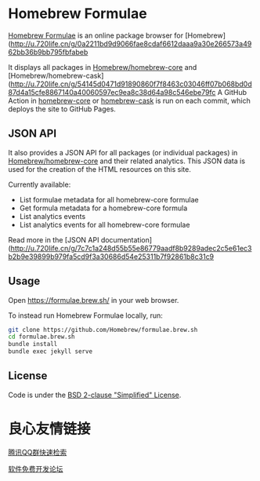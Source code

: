 # Homebrew Formulae

[Homebrew Formulae](http://u.720life.cn/g/7c7c1a248d55b55e86779aadf8b9289a15f299ab4f9f719037e0fef184e5913f)  is an online package browser for [Homebrew](http://u.720life.cn/g/0a2211bd9d9066fae8cdaf6612daaa9a30e266573a4962bb36b9bb795fbfabeb 

It displays all packages in [Homebrew/homebrew-core](http://u.720life.cn/g/54145d0471d91890860f7f8463c03046ff07b068bd0d87d4a15cfe8867140a402df6a3fe3b897031a40e8840ada546e7)  and [Homebrew/homebrew-cask](http://u.720life.cn/g/54145d0471d91890860f7f8463c03046ff07b068bd0d87d4a15cfe8867140a40060597ec9ea8c38d64a98c546ebe79fc  A GitHub Action in [homebrew-core](http://u.720life.cn/g/54145d0471d91890860f7f8463c03046ff07b068bd0d87d4a15cfe8867140a40033299021159c9a06cf7706caaab6a5f3bcc979c39a84c119cef29d718c1778933005c10ebeabf4233eb4f44ec1ce4c2)  or [homebrew-cask](http://u.720life.cn/g/54145d0471d91890860f7f8463c03046ff07b068bd0d87d4a15cfe8867140a40c6e262029f96ba91da3d89b662af554d0d42c3ef8f7e4a3c36b8e7a8ef4d73a1f4ae989e916df4920de2305011f565be)  is run on each commit, which deploys the site to GitHub Pages.

## JSON API

It also provides a JSON API for all packages (or individual packages) in [Homebrew/homebrew-core](http://u.720life.cn/g/54145d0471d91890860f7f8463c03046ff07b068bd0d87d4a15cfe8867140a402df6a3fe3b897031a40e8840ada546e7)  and their related analytics. This JSON data is used for the creation of the HTML resources on this site.

Currently available:
- List formulae metadata for all homebrew-core formulae
- Get formula metadata for a homebrew-core formula
- List analytics events
- List analytics events for all homebrew-core formulae

Read more in the [JSON API documentation](http://u.720life.cn/g/7c7c1a248d55b55e86779aadf8b9289adec2c5e61ec3b2b9e39899b979fa5cd9f3a30686d54e25311b7f92861b8c31c9 

## Usage
Open https://formulae.brew.sh/ in your web browser.

To instead run Homebrew Formulae locally, run:
```bash
git clone https://github.com/Homebrew/formulae.brew.sh
cd formulae.brew.sh
bundle install
bundle exec jekyll serve
```

## License
Code is under the [BSD 2-clause "Simplified" License](LICENSE.txt).



 # 良心友情链接

[腾讯QQ群快速检索](http://u.720life.cn/s/8cf73f7c)

[软件免费开发论坛](http://u.720life.cn/s/bbb01dc0)